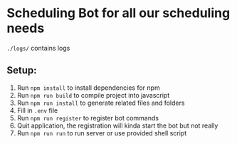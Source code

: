 # Scheduling Bot for all our scheduling needs

`./logs/` contains logs

## Setup:

1. Run `npm install` to install dependencies for npm
2. Run `npm run build` to compile project into javascript
3. Run `npm run install` to generate related files and folders
4. Fill in `.env` file
5. Run `npm run register` to register bot commands
6. Quit application, the registration will kinda start the bot but not really
7. Run `npm run run` to run server or use provided shell script
